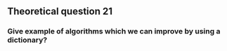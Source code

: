 ## Theoretical question 21

### Give example of algorithms which we can improve by using a dictionary?
